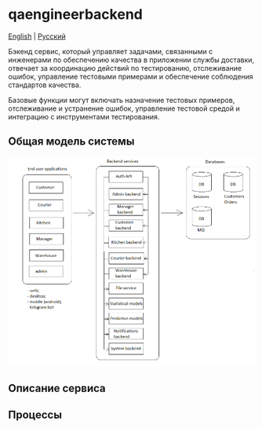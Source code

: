 # qaengineerbackend

[English](qaengineerbackend.md) | [Русский](qaengineerbackend.ru.md)

Бэкенд сервис, который управляет задачами, связанными с инженерами по обеспечению качества в приложении службы доставки, отвечает за координацию действий по тестированию, отслеживание ошибок, управление тестовыми примерами и обеспечение соблюдения стандартов качества.

Базовые функции могут включать назначение тестовых примеров, отслеживание и устранение ошибок, управление тестовой средой и интеграцию с инструментами тестирования.

## Общая модель системы 

![system_overall](../img/system_overall.png)

## Описание сервиса

## Процессы 

